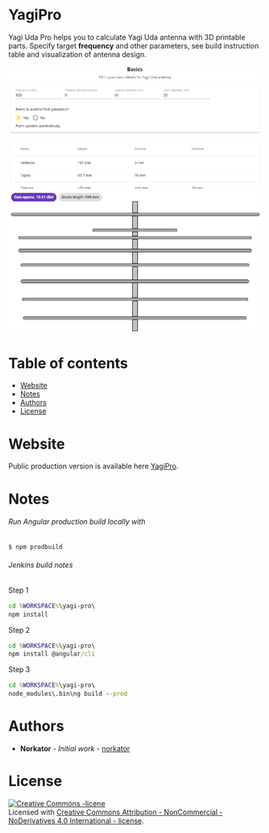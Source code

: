 YagiPro
=========

Yagi Uda Pro helps you to calculate Yagi Uda antenna with 3D printable parts.
Specify target **frequency** and other parameters, see build instruction table and 
visualization of antenna design.

![Image 2](./images/img2.PNG) ![Image 1](./images/img1.PNG) 


Table of contents
=================
* [Website](#website)
* [Notes](#notes)
* [Authors](#authors)
* [License](#license)


Website
============

Public production version is available here [YagiPro](https://yagipro.nitramite.com/).


Notes
============

###### Run Angular production build locally with
```bash
$ npm prodbuild
```


###### Jenkins build notes

Step 1
```cmd
cd %WORKSPACE%\yagi-pro\
npm install
```

Step 2
```cmd
cd %WORKSPACE%\yagi-pro\
npm install @angular/cli
```

Step 3
```cmd
cd %WORKSPACE%\yagi-pro\
node_modules\.bin\ng build --prod
```

Authors
============

* **Norkator** - *Initial work* - [norkator](https://github.com/norkator)


License
============

<a rel="license" href="http://creativecommons.org/licenses/by-nc-nd/4.0/"><img alt="Creative Commons -licene" style="border-width:0" src="https://i.creativecommons.org/l/by-nc-nd/4.0/88x31.png" /></a><br />Licensed with <a rel="license" href="http://creativecommons.org/licenses/by-nc-nd/4.0/">Creative Commons Attribution - NonCommercial - NoDerivatives 4.0 International - license</a>.
